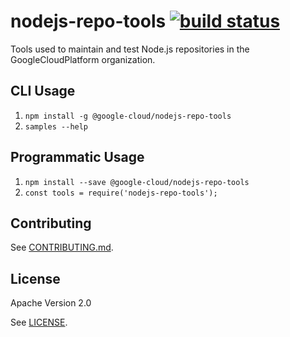 # nodejs-repo-tools [![build status][travis_badge]][travis_link]

Tools used to maintain and test Node.js repositories in the GoogleCloudPlatform
organization.

## CLI Usage

1.  `npm install -g @google-cloud/nodejs-repo-tools`
1.  `samples --help`

## Programmatic Usage

1. `npm install --save @google-cloud/nodejs-repo-tools`
1. `const tools = require('nodejs-repo-tools');`

## Contributing

See [CONTRIBUTING.md](https://github.com/GoogleCloudPlatform/nodejs-repo-tools/blob/master/.github/CONTRIBUTING.md).

## License

Apache Version 2.0

See [LICENSE](https://github.com/GoogleCloudPlatform/nodejs-repo-tools/blob/master/LICENSE).

[travis_badge]: https://img.shields.io/travis/GoogleCloudPlatform/nodejs-repo-tools.svg
[travis_link]: https://travis-ci.org/GoogleCloudPlatform/nodejs-repo-tools
